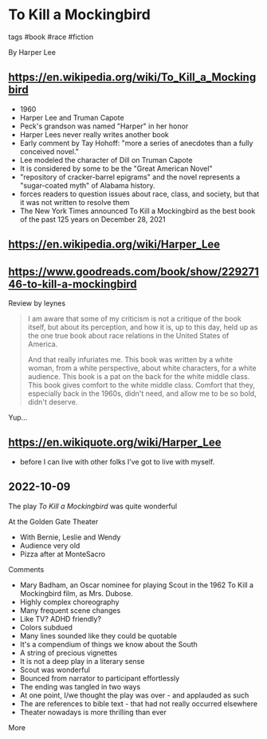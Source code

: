 # To Kill a Mockingbird

tags #book #race #fiction

By Harper Lee

## https://en.wikipedia.org/wiki/To_Kill_a_Mockingbird

* 1960
* Harper Lee and Truman Capote
* Peck's grandson was named "Harper" in her honor
* Harper Lees never really writes another book
* Early comment by Tay Hohoff: "more a series of anecdotes than a fully conceived novel."
* Lee modeled the character of Dill on Truman Capote
* It is considered by some to be the "Great American Novel"
* "repository of cracker-barrel epigrams" and the novel represents a "sugar-coated myth" of Alabama history.
* forces readers to question issues about race, class, and society, but that it was not written to resolve them
* The New York Times announced To Kill a Mockingbird as the best book of the past 125 years on December 28, 2021

## https://en.wikipedia.org/wiki/Harper_Lee

## https://www.goodreads.com/book/show/22927146-to-kill-a-mockingbird

Review by leynes

>I am aware that some of my criticism is not a critique of the book itself, but about its perception, and how it is, up to this day, held up as the one true book about race relations in the United States of America.
>
>And that really infuriates me. This book was written by a white woman, from a white perspective, about white characters, for a white audience. This book is a pat on the back for the white middle class. This book gives comfort to the white middle class. Comfort that they, especially back in the 1960s, didn't need, and allow me to be so bold, didn't deserve.

Yup...


## https://en.wikiquote.org/wiki/Harper_Lee

* before I can live with other folks I’ve got to live with myself.


## 2022-10-09

The play _To Kill a Mockingbird_ was quite wonderful

At the Golden Gate Theater
* With Bernie, Leslie and Wendy
* Audience very old
* Pizza after at MonteSacro

Comments

* Mary Badham, an Oscar nominee for playing Scout in the 1962 To Kill a Mockingbird film, as Mrs. Dubose.
* Highly complex choreography
* Many frequent scene changes
* Like TV? ADHD friendly?
* Colors subdued
* Many lines sounded like they could be quotable
* It's a compendium of things we know about the South
* A string of precious vignettes
* It is not a deep play in a literary sense
* Scout was wonderful
* Bounced from narrator to participant effortlessly
* The ending was tangled in two ways
* At one point, I/we thought the play was over - and applauded as such
* The are references to bible text - that had not really occurred elsewhere
* Theater nowadays is more thrilling than ever

More


